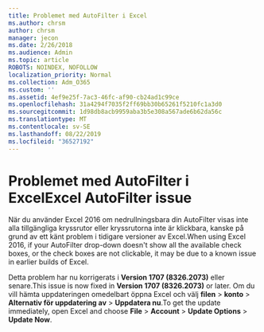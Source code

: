 ```yaml
---
title: Problemet med AutoFilter i Excel
ms.author: chrsm
author: chrsm
manager: jecon
ms.date: 2/26/2018
ms.audience: Admin
ms.topic: article
ROBOTS: NOINDEX, NOFOLLOW
localization_priority: Normal
ms.collection: Adm_O365
ms.custom: ''
ms.assetid: 4ef9e25f-7ac3-46fc-af90-cb24ad1c99ce
ms.openlocfilehash: 31a4294f7035f2ff69bb30b65261f5210fc1a3d0
ms.sourcegitcommit: 1d98db8acb9959aba3b5e308a567ade6b62da56c
ms.translationtype: MT
ms.contentlocale: sv-SE
ms.lasthandoff: 08/22/2019
ms.locfileid: "36527192"
---
```

# <a name="excel-autofilter-issue"></a><span data-ttu-id="52a0c-102">Problemet med AutoFilter i Excel</span><span class="sxs-lookup"><span data-stu-id="52a0c-102">Excel AutoFilter issue</span></span>

<span data-ttu-id="52a0c-103">När du använder Excel 2016 om nedrullningsbara din AutoFilter visas inte alla tillgängliga kryssrutor eller kryssrutorna inte är klickbara, kanske på grund av ett känt problem i tidigare versioner av Excel.</span><span class="sxs-lookup"><span data-stu-id="52a0c-103">When using Excel 2016, if your AutoFilter drop-down doesn't show all the available check boxes, or the check boxes are not clickable, it may be due to a known issue in earlier builds of Excel.</span></span> 
  
<span data-ttu-id="52a0c-104">Detta problem har nu korrigerats i **Version 1707 (8326.2073)** eller senare.</span><span class="sxs-lookup"><span data-stu-id="52a0c-104">This issue is now fixed in **Version 1707 (8326.2073)** or later.</span></span> <span data-ttu-id="52a0c-105">Om du vill hämta uppdateringen omedelbart öppna Excel och välj **filen** \> **konto** \> **Alternativ för uppdatering av** \> **Uppdatera nu**.</span><span class="sxs-lookup"><span data-stu-id="52a0c-105">To get the update immediately, open Excel and choose **File** \> **Account** \> **Update Options** \> **Update Now**.</span></span>
  

